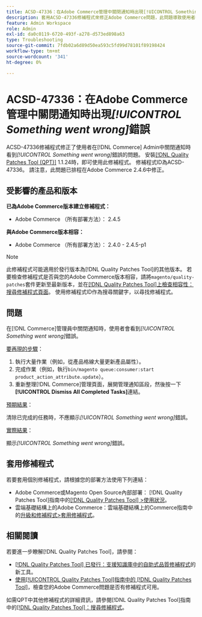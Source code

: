 ```yaml
---
title: ACSD-47336：在Adobe Commerce管理中關閉通知時出現[!UICONTROL Something went wrong]錯誤
description: 套用ACSD-47336修補程式來修正Adobe Commerce問題，此問題導致使用者在 [!DNL Commerce] 管理員中關閉通知時看到[!UICONTROL Something went wrong]錯誤。
feature: Admin Workspace
role: Admin
exl-id: da0c0119-6720-493f-a278-d573ed898a63
type: Troubleshooting
source-git-commit: 7fdb02a6d89d50ea593c5fd99d78101f89198424
workflow-type: tm+mt
source-wordcount: '341'
ht-degree: 0%

---
```


# ACSD-47336：在Adobe Commerce管理中關閉通知時出現&#x200B;_[!UICONTROL Something went wrong]_&#x200B;錯誤

ACSD-47336修補程式修正了使用者在[!DNL Commerce] Admin中關閉通知時看到&#x200B;_[!UICONTROL Something went wrong]_&#x200B;錯誤的問題。 安裝[[!DNL Quality Patches Tool (QPT)]](https://experienceleague.adobe.com/zh-hant/docs/commerce-operations/tools/quality-patches-tool/quality-patches-tool-to-self-serve-quality-patches) 1.1.24時，即可使用此修補程式。 修補程式ID為ACSD-47336。 請注意，此問題已排程在Adobe Commerce 2.4.6中修正。

## 受影響的產品和版本

**已為Adobe Commerce版本建立修補程式：**

* Adobe Commerce （所有部署方法）： 2.4.5

**與Adobe Commerce版本相容：**

* Adobe Commerce （所有部署方法）： 2.4.0 - 2.4.5-p1

>[!NOTE]
>
>此修補程式可能適用於發行版本為[!DNL Quality Patches Tool]的其他版本。 若要檢查修補程式是否與您的Adobe Commerce版本相容，請將`magento/quality-patches`套件更新至最新版本，並在[[!DNL Quality Patches Tool]上檢查相容性：搜尋修補程式頁面](https://experienceleague.adobe.com/tools/commerce-quality-patches/index.html?lang=zh-Hant)。 使用修補程式ID作為搜尋關鍵字，以尋找修補程式。

## 問題

在[!DNL Commerce]管理員中關閉通知時，使用者會看到&#x200B;_[!UICONTROL Something went wrong]_&#x200B;錯誤。

<u>要再現的步驟</u>：

1. 執行大量作業（例如，從產品格線大量更新產品屬性）。
1. 完成作業（例如，執行`bin/magento queue:consumer:start product_action_attribute.update`）。
1. 重新整理[!DNL Commerce]管理頁面，展開管理通知區段，然後按一下&#x200B;**[!UICONTROL Dismiss All Completed Tasks]**&#x200B;連結。

<u>預期結果</u>：

清除已完成的任務時，不應顯示&#x200B;_[!UICONTROL Something went wrong]_&#x200B;錯誤。

<u>實際結果</u>：

顯示&#x200B;_[!UICONTROL Something went wrong]_&#x200B;錯誤。

## 套用修補程式

若要套用個別修補程式，請根據您的部署方法使用下列連結：

* Adobe Commerce或Magento Open Source內部部署： [!DNL Quality Patches Tool]指南中的[[!DNL Quality Patches Tool] >使用狀況](/help/tools/quality-patches-tool/usage.md)。
* 雲端基礎結構上的Adobe Commerce：雲端基礎結構上的Commerce指南中的[升級和修補程式>套用修補程式](https://experienceleague.adobe.com/docs/commerce-cloud-service/user-guide/develop/upgrade/apply-patches.html?lang=zh-Hant)。

## 相關閱讀

若要進一步瞭解[!DNL Quality Patches Tool]，請參閱：

* [[!DNL Quality Patches Tool] 已發行：支援知識庫中的自助式品質修補程式](https://experienceleague.adobe.com/zh-hant/docs/commerce-operations/tools/quality-patches-tool/quality-patches-tool-to-self-serve-quality-patches)的新工具。
* [使用[!UICONTROL Quality Patches Tool]指南中的 [!DNL Quality Patches Tool]](/help/tools/quality-patches-tool/patches-available-in-qpt/check-patch-for-magento-issue-with-magento-quality-patches.md)，檢查您的Adobe Commerce問題是否有修補程式可用。


如需QPT中其他修補程式的詳細資訊，請參閱[!DNL Quality Patches Tool]指南中的[[!DNL Quality Patches Tool]：搜尋修補程式](https://experienceleague.adobe.com/tools/commerce-quality-patches/index.html?lang=zh-Hant)。
